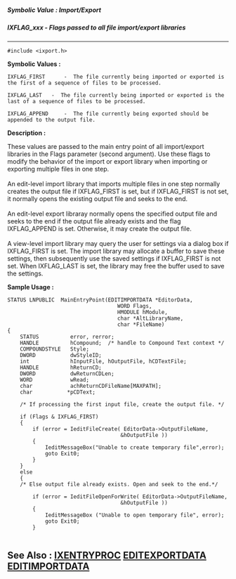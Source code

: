##### Symbolic Value : Import/Export
##### IXFLAG_xxx - Flags passed to all file import/export libraries
---
```
#include <ixport.h>
```

**Symbolic Values :**

	IXFLAG_FIRST	  -  The file currently being imported or exported is the first of a sequence of files to be processed.

	IXFLAG_LAST	  -  The file currently being imported or exported is the last of a sequence of files to be processed.

	IXFLAG_APPEND	  -  The file currently being exported should be appended to the output file.


**Description :**

These values are passed to the main entry point of all import/export libraries in the Flags parameter (second argument). Use these flags to modify the behavior of the import or export library when importing or exporting multiple files in one step.<br>
<br>
An edit-level import library that imports multiple files in one step normally creates the output file if IXFLAG_FIRST is set, but if IXFLAG_FIRST is not set, it normally opens the existing output file and seeks to the end.<br>
<br>
An edit-level export libraray normally opens the specified output file and seeks to the end if the output file already exists and the flag IXFLAG_APPEND is set. Otherwise, it may create the output file.<br>
<br>
A view-level import library may query the user for settings via a dialog box if IXFLAG_FIRST is set. The import library may allocate a buffer to save these settings, then subsequently use the saved settings if IXFLAG_FIRST is not set. When IXFLAG_LAST is set, the library may free the buffer used to save the settings.


**Sample Usage :**
```
STATUS LNPUBLIC  MainEntryPoint(EDITIMPORTDATA *EditorData,
                                   WORD Flags,
                                   HMODULE hModule,
                                   char *AltLibraryName,
                                   char *FileName)
{
    STATUS          error, rerror;
    HANDLE          hCompound;  /* handle to Compound Text context */
    COMPOUNDSTYLE   Style;
    DWORD           dwStyleID;
    int             hInputFile, hOutputFile, hCDTextFile;
    HANDLE          hReturnCD;
    DWORD           dwReturnCDLen;
    WORD            wRead;
    char            achReturnCDFileName[MAXPATH];
    char           *pCDText;

    /* If processing the first input file, create the output file. */

    if (Flags & IXFLAG_FIRST)
    {
        if (error = IeditFileCreate( EditorData->OutputFileName,
                                    &hOutputFile ))
        {
            IeditMessageBox("Unable to create temporary file",error);
            goto Exit0;
        }
    }
    else
    {
    /* Else output file already exists. Open and seek to the end.*/

        if (error = IeditFileOpenForWrite( EditorData->OutputFileName,
                                    &hOutputFile ))
        {
            IeditMessageBox ("Unable to open temporary file", error);
            goto Exit0;
        }
    
```

**See Also :**
[IXENTRYPROC](/domino-c-api-docs/reference/Data/IXENTRYPROC)
[EDITEXPORTDATA](/domino-c-api-docs/reference/Data/EDITEXPORTDATA)
[EDITIMPORTDATA](/domino-c-api-docs/reference/Data/EDITIMPORTDATA)
---
